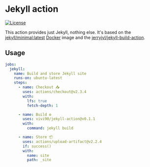 # Jekyll action
[![License](https://img.shields.io/badge/%E2%9A%96%EF%B8%8F-CC%20BY%204.0-brightgreen)](https://creativecommons.org/licenses/by/4.0)

This action provides just Jekyll, nothing else.
It's based on the [jekyll/minimal:latest](https://github.com/envygeeks/jekyll-docker) [Docker](https://docker.com) image and the [jerryjvl/jekyll-build-action](https://github.com/jerryjvl/jekyll-build-action).

## Usage
```yaml
jobs:
  jekyll:
    name: Build and store Jekyll site
    runs-on: ubuntu-latest
    steps:
      - name: Checkout 📥
        uses: actions/checkout@v2.3.4
        with:
          lfs: true
          fetch-depth: 1

      - name: Build ⚙️
        uses: vivi90/jekyll-action@v0.1.1
        with:
          command: jekyll build

      - name: Store 📦
        uses: actions/upload-artifact@v2.2.4
        if: success()
        with:
          name: site
          path: _site
```
